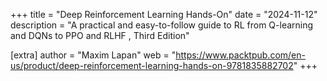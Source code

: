+++
title = "Deep Reinforcement Learning Hands-On"
date = "2024-11-12"
description = "A practical and easy-to-follow guide to RL from Q-learning and DQNs to PPO and RLHF , Third Edition"

[extra]
author = "Maxim Lapan"
web = "https://www.packtpub.com/en-us/product/deep-reinforcement-learning-hands-on-9781835882702"
+++